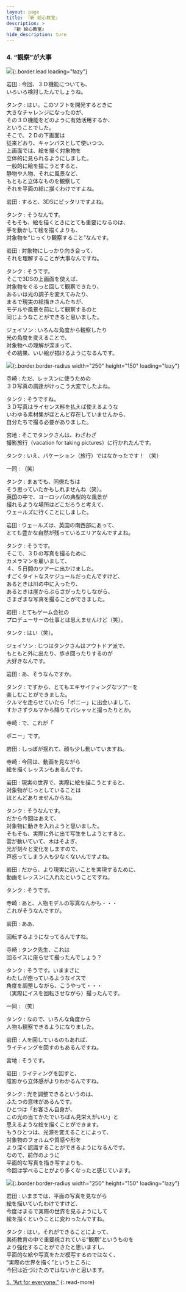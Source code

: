 ```yaml
---
layout: page
title: 『新 絵心教室』
description: >
  『新 絵心教室』
hide_description: ture
---
```


### 4. “観察”が大事

![](/interviews/jp/3ds/aacj/vol1/img/mainvisual4.jpg){:.border.lead loading="lazy"}

岩田
: 今回、３Ｄ機能についても、<br>いろいろ検討したんでしょうね。<br>

タンク
: はい。このソフトを開発するときに<br>大きなチャレンジになったのが、<br>その３Ｄ機能をどのように有効活用するか、<br>ということでした。<br>そこで、２Ｄの下画面は<br>従来どおり、キャンバスとして使いつつ、<br>上画面では、絵を描く対象物を<br>立体的に見られるようにしました。<br>一般的に絵を描こうとすると、<br>静物や人物、それに風景など、<br>もともと立体なものを観察して<br>それを平面の絵に描くわけですよね。<br>

岩田
: すると、3DSにピッタリですよね。<br>

タンク
: そうなんです。<br>そもそも、絵を描くときにとても重要になるのは、<br>手を動かして絵を描くよりも、<br>対象物を“じっくり観察すること”なんです。<br>

岩田
: 対象物にしっかり向き合って、<br>それを理解することが大事なんですね。<br>

タンク
: そうです。<br>そこで3DSの上画面を使えば、<br>対象物をぐるっと回して観察できたり、<br>あるいは光の調子を変えてみたり、<br>まるで現実の絵描きさんたちが、<br>モデルや風景を前にして観察するのと<br>同じようなことができると思いました。<br>

ジェイソン
: いろんな角度から観察したり<br>光の角度を変えることで、<br>対象物への理解が深まって、<br>その結果、いい絵が描けるようになるんです。

![](/interviews/jp/3ds/aacj/vol1/img/photo12.jpg){:.border.border-radius width="250" height="150"  loading="lazy"}

寺崎
: ただ、レッスンに使うための<br>３Ｄ写真の調達がけっこう大変でしたよね。<br>

タンク
: そうですね。<br>３Ｄ写真はライセンス料を払えば使えるような<br>いわゆる素材集がほとんど存在していませんから、<br>自分たちで撮る必要がありました。<br>

宮地
: そこでタンクさんは、わざわざ<br>撮影旅行（vacation for taking pictures）に行かれたんです。<br>

タンク
: いえ、バケーション（旅行）ではなかったです！ （笑）<br>

一同
: （笑）<br>

タンク
: まぁでも、同僚たちは<br>そう思っていたかもしれませんね（笑）。<br>英国の中で、ヨーロッパの典型的な風景が<br>撮れるような場所はどこだろうと考えて、<br>ウェールズに行くことにしました。<br>

岩田
: ウェールズは、英国の南西部にあって、<br>とても豊かな自然が残っているエリアなんですよね。<br>

タンク
: そうです。<br>そこで、３Ｄの写真を撮るために<br>カメラマンを雇いまして、<br>４、５日間のツアーに出かけました。<br>すごくタイトなスケジュールだったんですけど、<br>あるときは川の中に入ったり、<br>あるときは崖からぶらさがったりしながら、<br>さまざまな写真を撮ることができました。<br>

岩田
: とてもゲーム会社の<br>プロデューサーの仕事とは思えませんけど（笑）。<br>

タンク
: はい（笑）。<br>

ジェイソン
: じつはタンクさんはアウトドア派で、<br>もともと外に出たり、歩き回ったりするのが<br>大好きなんです。<br>

岩田
: あ、そうなんですか。<br>

タンク
: ですから、とてもエキサイティングなツアーを<br>楽しむことができました。<br>クルマを走らせていたら「ポニー」に出会いまして、<br>すかさずクルマから降りてバシャッと撮ったりとか。<br>

寺崎
: で、これが「

ポニー」です。<br>

岩田
: しっぽが揺れて、顔も少し動いていますね。<br>

寺崎
: 今回は、動画を見ながら<br>絵を描くレッスンもあるんです。<br>

岩田
: 現実の世界で、実際に絵を描こうとすると、<br>対象物がじっとしていることは<br>ほとんどありませんからね。<br>

タンク
: そうなんです。<br>だから今回はあえて、<br>対象物に動きを入れようと思いました。<br>そもそも、実際に外に出て写生をしようとすると、<br>雲が動いていて、木はそよぎ、<br>光が刻々と変化をしますので、<br>戸惑ってしまう人も少なくないんですよね。<br>

岩田
: だから、より現実に近いことを実現するために、<br>動画をレッスンに入れたということですね。<br>

タンク
: そうです。<br>

寺崎
: あと、人物モデルの写真なんかも・・・<br>これがそうなんですが。<br>

岩田
: ああ、

回転するようになってるんですね。

寺崎
: タンク先生、これは<br>回るイスに座らせて撮ったんでしょう？<br>

タンク
: そうです。いままさに<br>わたしが座っているようなイスで<br>角度を調整しながら、こうやって・・・<br>（実際にイスを回転させながら）撮ったんです。<br>

一同
: （笑）<br>

タンク
: なので、いろんな角度から<br>人物も観察できるようになりました。<br>

岩田
: 人を回しているのもあれば、<br>ライティングを回すのもあるんですね。<br>

宮地
: そうです。<br>

岩田
: ライティングを回すと、<br>陰影から立体感がよりわかるんですね。<br>

タンク
: 光を調整できるというのは、<br>ふたつの意味があるんです。<br>ひとつは「お客さん自身が、<br>この光の当てかたでいちばん見栄えがいい」と<br>思えるような絵を描くことができます。<br>もうひとつは、光源を変えることによって、<br>対象物のフォルムや質感や形を<br>より深く認識することができるようになるんです。<br>なので、前作のように<br>平面的な写真を描き写すよりも、<br>今回は学べることがより多くなったと感じています。

![](/interviews/jp/3ds/aacj/vol1/img/photo13.jpg){:.border.border-radius width="250" height="150"  loading="lazy"}

岩田
: いままでは、平面の写真を見ながら<br>絵を描いていたわけですけど、<br>今度はまるで実際の世界を見るようにして<br>絵を描くということに変わったんですね。<br>

タンク
: はい。それができることによって、<br>美術教育の中で重要視されている“観察”というものを<br>より強化することができたと思いますし、<br>平面的な絵や写真をただ模写するのではなく、<br>“実際の世界を描く”というところに<br>今回は近づけたのではないかと思います。


[5. “Art for everyone.”](5.md)
{:.read-more}
